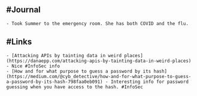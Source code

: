 ## #Journal
	- Took Summer to the emergency room. She has both COVID and the flu.
## #Links
	- [Attacking APIs by tainting data in weird places](https://danaepp.com/attacking-apis-by-tainting-data-in-weird-places) - Nice #InfoSec info
	- [How and for what purpose to guess a password by its hash](https://medium.com/@cyb_detective/how-and-for-what-purpose-to-guess-a-password-by-its-hash-798faa0eb091) - Interesting info for password guessing when you have access to the hash. #InfoSec